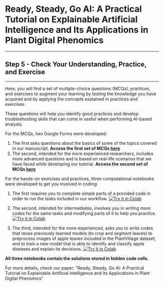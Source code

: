 # Ready, Steady, Go AI: A Practical Tutorial on Explainable Artificial Intelligence and Its Applications in Plant Digital Phenomics
----
## Step 5 - Check Your Understanding, Practice, and Exercise
----

Here, you will find a set of multiple-choice questions (MCQs), practices, and exercises to augment your learning by testing the knowledge you have acquired and by applying the concepts explained in practices and exercises.

These questions will help you identify good practices and develop troubleshooting skills that can come in useful when performing AI-based analysis.

For the MCQs, two Google Forms were developed:
1. The first asks questions about the basics of some of the topics covered in our manuscript.
**Access the first set of MCQs [here](https://forms.gle/mDyn1ExSZxRfxV1r6 "here")**
2. The second, intended for the more experienced researchers, includes more advanced questions and is based on real-life scenarios that we have faced while developing our tutorial. 
**Access the second set of MCQs [here](https://forms.gle/1n6ngsNSeCZ7bJgK7 "here")**

For the hands-on exercises and practices, three computational notebooks were developed to get you involved in coding:

1. The first requires you to complete simple parts of a provided code in order to run the tasks included in our workflow. [![Try it in Colab](https://colab.research.google.com/assets/colab-badge.svg)](https://colab.research.google.com/github/faridnakhle/RSG/blob/main/1.%20RSG_Practices%20and%20Exercises_Novice.ipynb)

2. The second, intended for intermediates, involves you in writing more codes for the same tasks and modifying parts of it to help you practice. [![Try it in Colab](https://colab.research.google.com/assets/colab-badge.svg)](https://colab.research.google.com/github/faridnakhle/RSG/blob/main/2.%20RSG_Practices%20and%20Exercises_Intermediate.ipynb)

3. The third, intended for the more experienced, asks you to write codes that reuse previously learned models (to crop and segment leaves) to preprocess images of apple leaves included in the PlantVillage dataset, and to train a new model that is able to identify and classify apple diseases and explain its decisions. [![Try it in Colab](https://colab.research.google.com/assets/colab-badge.svg)](https://colab.research.google.com/github/faridnakhle/RSG/blob/main/3.%20RSG_Practices%20and%20Exercises_Advanced.ipynb)

**All three notebooks contain the solutions stored in hidden code cells.**


For more details, check our paper: "Ready, Steady, Go AI: A Practical Tutorial on Explainable Artificial Intelligence and Its Applications in Plant Digital Phenomics"